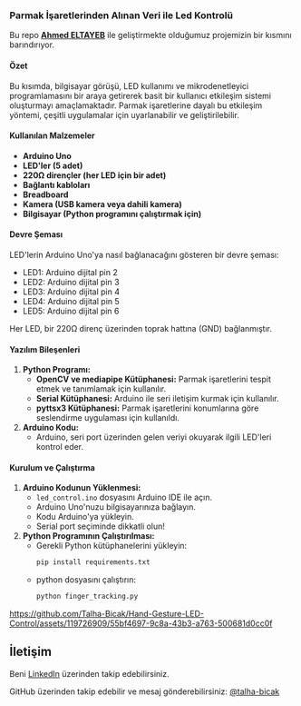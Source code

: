 ### Parmak İşaretlerinden Alınan Veri ile Led Kontrolü

Bu repo **[Ahmed ELTAYEB](https://www.linkedin.com/in/ahmed-eltayeb113/)** ile geliştirmekte olduğumuz projemizin bir kısmını barındırıyor.

#### Özet

Bu kısımda, bilgisayar görüşü, LED kullanımı ve mikrodenetleyici programlamasını bir araya getirerek basit bir kullanıcı etkileşim sistemi oluşturmayı amaçlamaktadır. Parmak işaretlerine dayalı bu etkileşim yöntemi, çeşitli uygulamalar için uyarlanabilir ve geliştirilebilir.

#### Kullanılan Malzemeler

- **Arduino Uno**
- **LED'ler (5 adet)**
- **220Ω dirençler (her LED için bir adet)**
- **Bağlantı kabloları**
- **Breadboard**
- **Kamera (USB kamera veya dahili kamera)**
- **Bilgisayar (Python programını çalıştırmak için)**

#### Devre Şeması

LED'lerin Arduino Uno'ya nasıl bağlanacağını gösteren bir devre şeması:

- LED1: Arduino dijital pin 2
- LED2: Arduino dijital pin 3
- LED3: Arduino dijital pin 4
- LED4: Arduino dijital pin 5
- LED5: Arduino dijital pin 6

Her LED, bir 220Ω direnç üzerinden toprak hattına (GND) bağlanmıştır.

#### Yazılım Bileşenleri

1. **Python Programı:**
   - **OpenCV ve mediapipe Kütüphanesi:** Parmak işaretlerini tespit etmek ve tanımlamak için kullanılır.
   - **Serial Kütüphanesi:** Arduino ile seri iletişim kurmak için kullanılır.
   - **pyttsx3 Kütüphanesi:** Parmak işaretlerini konumlarına göre seslendirme uygulaması için kullanıldı.
2. **Arduino Kodu:**
   - Arduino, seri port üzerinden gelen veriyi okuyarak ilgili LED'leri kontrol eder.

#### Kurulum ve Çalıştırma

1. **Arduino Kodunun Yüklenmesi:**
   - `led_control.ino` dosyasını Arduino IDE ile açın.
   - Arduino Uno'nuzu bilgisayarınıza bağlayın.
   - Kodu Arduino'ya yükleyin.
   - Serial port seçiminde dikkatli olun!
2. **Python Programının Çalıştırılması:**
   - Gerekli Python kütüphanelerini yükleyin:
     ```sh
     pip install requirements.txt
     ```
   - python dosyasını çalıştırın:
     ```sh
     python finger_tracking.py
     ```

     
  https://github.com/Talha-Bicak/Hand-Gesture-LED-Control/assets/119726909/55bf4697-9c8a-43b3-a763-500681d0cc0f


## İletişim

 Beni [LinkedIn](https://www.linkedin.com/in/muhammed-talha-bıçak) üzerinden takip edebilirsiniz.

 GitHub üzerinden takip edebilir ve mesaj gönderebilirsiniz: [@talha-bicak](https://github.com/talha-bicak)


